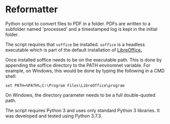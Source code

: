 # Reformatter #

Python script to convert files to PDF in a folder. PDFs are written to
a subfolder named 'processed' and a timestamped log is kept in the
initial folder.

The script requires that `soffice` be installed. `soffice` is a
headless executable which is part of the default installation of
[LibreOffice.](https://www.libreoffice.org "LibreOffice site")

Once installed soffice needs to be on the executable path. This is
done by appending the soffice directory to the PATH enviromnet
variable. For example, on Windows, this would be done by typing the
following in a CMD shell:

`set PATH=%PATH%;C:\Program Files\LibreOffice\program`

On Windows, the directory parameter needs to be a full double-quoted
path.

The script requires Python 3 and uses only standard Python 3 libraries. It was developed and tested using Python 3.7.3.
